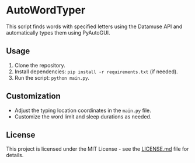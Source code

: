 # AutoWordTyper

This script finds words with specified letters using the Datamuse API and automatically types them using PyAutoGUI.

## Usage
1. Clone the repository.
2. Install dependencies: `pip install -r requirements.txt` (if needed).
3. Run the script: `python main.py`.

## Customization
- Adjust the typing location coordinates in the `main.py` file.
- Customize the word limit and sleep durations as needed.

## License
This project is licensed under the MIT License - see the [LICENSE.md](LICENSE.md) file for details.
